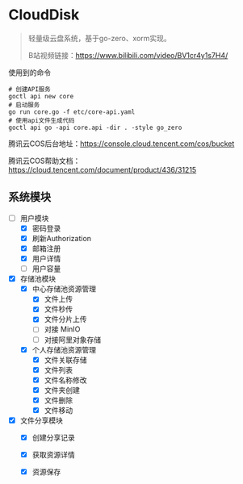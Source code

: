 # CloudDisk

> 轻量级云盘系统，基于go-zero、xorm实现。
> 
> B站视频链接：https://www.bilibili.com/video/BV1cr4y1s7H4/

使用到的命令
```text
# 创建API服务
goctl api new core
# 启动服务
go run core.go -f etc/core-api.yaml
# 使用api文件生成代码
goctl api go -api core.api -dir . -style go_zero
```

腾讯云COS后台地址：https://console.cloud.tencent.com/cos/bucket

腾讯云COS帮助文档：https://cloud.tencent.com/document/product/436/31215

## 系统模块
- [ ] 用户模块
  - [x] 密码登录
  - [x] 刷新Authorization
  - [x] 邮箱注册
  - [x] 用户详情
  - [ ] 用户容量
- [x] 存储池模块
  - [x] 中心存储池资源管理
    - [x] 文件上传
    - [x] 文件秒传
    - [x] 文件分片上传
    - [ ] 对接 MinIO
    - [ ] 对接阿里对象存储
  - [x] 个人存储池资源管理
    - [x] 文件关联存储
    - [x] 文件列表
    - [x] 文件名称修改
    - [x] 文件夹创建
    - [x] 文件删除
    - [x] 文件移动
- [x] 文件分享模块
  - [x] 创建分享记录
  - [x] 获取资源详情
  - [x] 资源保存

